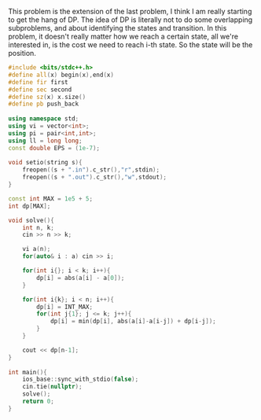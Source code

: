 This problem is the extension of the last problem, I think I am really starting to get the hang of DP. The idea of DP is literally not to do some overlapping subproblems, and about identifying the states and transition. In this problem, it doesn't really matter how we reach a certain state, all we're interested in, is the cost we need to reach i-th state. So the state will be the position.
```cpp
#include <bits/stdc++.h>
#define all(x) begin(x),end(x)
#define fir first
#define sec second
#define sz(x) x.size()
#define pb push_back
 
using namespace std;
using vi = vector<int>;
using pi = pair<int,int>;
using ll = long long;
const double EPS = (1e-7);
 
void setio(string s){
	freopen((s + ".in").c_str(),"r",stdin);
	freopen((s + ".out").c_str(),"w",stdout);
}

const int MAX = 1e5 + 5;
int dp[MAX];

void solve(){
    int n, k;
    cin >> n >> k;

    vi a(n);
    for(auto& i : a) cin >> i;

    for(int i{}; i < k; i++){
        dp[i] = abs(a[i] - a[0]);
    }

    for(int i{k}; i < n; i++){
        dp[i] = INT_MAX;
        for(int j{1}; j <= k; j++){
            dp[i] = min(dp[i], abs(a[i]-a[i-j]) + dp[i-j]);
        }
    }

    cout << dp[n-1];
}
 
int main(){
	ios_base::sync_with_stdio(false);
	cin.tie(nullptr);
    solve();
	return 0;
}
```